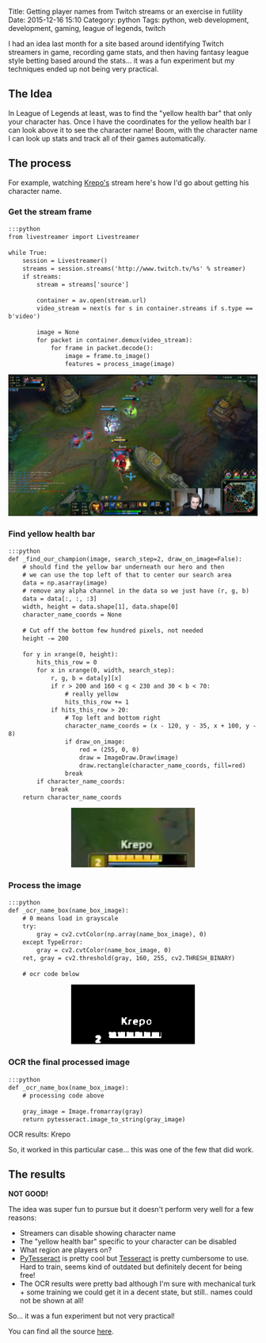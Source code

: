 Title: Getting player names from Twitch streams or an exercise in futility
Date: 2015-12-16 15:10
Category: python
Tags: python, web development, development, gaming, league of legends, twitch


I had an idea last month for a site based around identifying Twitch streamers in game, recording game stats,
and then having fantasy league style betting based around the stats... it was a fun experiment but my techniques
ended up not being very practical.

## The Idea

In League of Legends at least, was to find the "yellow health bar" that only your character has.
Once I have the coordinates for the yellow health bar I can look above it to see the character name! Boom,
with the character name I can look up stats and track all of their games automatically.


## The process

For example, watching [Krepo's](http://www.twitch.tv/skumbagkrepo) stream here's how I'd go about getting his
character name.

### Get the stream frame

    :::python
    from livestreamer import Livestreamer
    
    while True:
        session = Livestreamer()
        streams = session.streams('http://www.twitch.tv/%s' % streamer)
        if streams:
            stream = streams['source']

            container = av.open(stream.url)
            video_stream = next(s for s in container.streams if s.type == b'video')

            image = None
            for packet in container.demux(video_stream):
                for frame in packet.decode():
                    image = frame.to_image()
                    features = process_image(image)

<p align="center" class="image-wrapper">
    <img src="images/twitch_stream_ocr/original_stream_image.jpg" alt="Original Stream Image" class="image-full-width"><br>
</p>

### Find yellow health bar

    :::python
    def _find_our_champion(image, search_step=2, draw_on_image=False):
        # should find the yellow bar underneath our hero and then 
        # we can use the top left of that to center our search area
        data = np.asarray(image)
        # remove any alpha channel in the data so we just have (r, g, b)
        data = data[:, :, :3]
        width, height = data.shape[1], data.shape[0]
        character_name_coords = None
    
        # Cut off the bottom few hundred pixels, not needed
        height -= 200
    
        for y in xrange(0, height):
            hits_this_row = 0
            for x in xrange(0, width, search_step):
                r, g, b = data[y][x]
                if r > 200 and 160 < g < 230 and 30 < b < 70:
                    # really yellow
                    hits_this_row += 1
                if hits_this_row > 20:
                    # Top left and bottom right
                    character_name_coords = (x - 120, y - 35, x + 100, y - 8)
                    if draw_on_image:
                        red = (255, 0, 0)
                        draw = ImageDraw.Draw(image)
                        draw.rectangle(character_name_coords, fill=red)
                    break
            if character_name_coords:
                break
        return character_name_coords

<p align="center" class="image-wrapper">
    <img src="images/twitch_stream_ocr/character_name_image_1.png" alt="Character name image" class="image-full-width"><br>
</p>

### Process the image

    :::python
    def _ocr_name_box(name_box_image):
        # 0 means load in grayscale
        try:
            gray = cv2.cvtColor(np.array(name_box_image), 0)
        except TypeError:
            gray = cv2.cvtColor(name_box_image, 0)
        ret, gray = cv2.threshold(gray, 160, 255, cv2.THRESH_BINARY)
        
        # ocr code below

<p align="center" class="image-wrapper">
    <img src="images/twitch_stream_ocr/character_name_image_processed_1.png" alt="Character name image processed" class="image-full-width"><br>
</p>

### OCR the final processed image

    :::python
    def _ocr_name_box(name_box_image):
        # processing code above
        
        gray_image = Image.fromarray(gray)
        return pytesseract.image_to_string(gray_image)
        

OCR results: Krepo

So, it worked in this particular case... this was one of the few that did work.



## The results

**NOT GOOD!**

The idea was super fun to pursue but it doesn't perform very well for a few reasons:

 * Streamers can disable showing character name
 * The "yellow health bar" specific to your character can be disabled
 * What region are players on?
 * [PyTesseract](https://pypi.python.org/pypi/pytesseract/) is pretty cool but [Tesseract](https://github.com/tesseract-ocr) is pretty cumbersome to use. Hard to train, seems kind of outdated but definitely decent for being free!
 * The OCR results were pretty bad although I'm sure with mechanical turk + some training we could get it in a decent state, but still.. names could not be shown at all!
 
 
So... it was a fun experiment but not very practical!

You can find all the source [here](https://github.com/ckcollab/twitch-experiments).